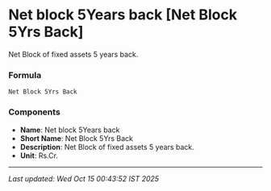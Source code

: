 # Net block 5Years back [Net Block 5Yrs Back]
Net Block of fixed assets 5 years back.

### Formula
```text
Net Block 5Yrs Back
```


### Components
- **Name**: Net block 5Years back
- **Short Name**: Net Block 5Yrs Back
- **Description**: Net Block of fixed assets 5 years back.
- **Unit**: Rs.Cr.

---
*Last updated: Wed Oct 15 00:43:52 IST 2025*
